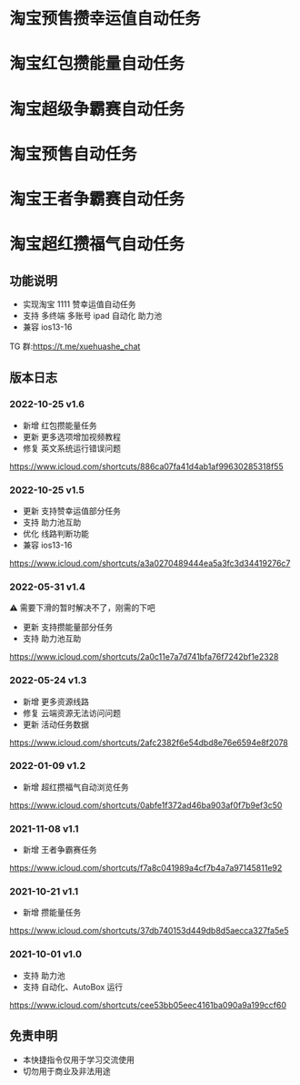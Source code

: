 # 淘宝预售攒幸运值自动任务

# 淘宝红包攒能量自动任务

# 淘宝超级争霸赛自动任务

# 淘宝预售自动任务

# 淘宝王者争霸赛自动任务

# 淘宝超红攒福气自动任务

## 功能说明

- 实现淘宝 1111 赞幸运值自动任务
- 支持 多终端 多账号 ipad 自动化 助力池
- 兼容 ios13-16

TG 群:https://t.me/xuehuashe_chat

## 版本日志

### 2022-10-25 v1.6

- 新增 红包攒能量任务
- 更新 更多选项增加视频教程
- 修复 英文系统运行错误问题

https://www.icloud.com/shortcuts/886ca07fa41d4ab1af99630285318f55

### 2022-10-25 v1.5

- 更新 支持赞幸运值部分任务
- 支持 助力池互助
- 优化 线路判断功能
- 兼容 ios13-16

https://www.icloud.com/shortcuts/a3a0270489444ea5a3fc3d34419276c7


### 2022-05-31 v1.4

⚠️ 需要下滑的暂时解决不了，刚需的下吧

- 更新 支持攒能量部分任务
- 支持 助力池互助

https://www.icloud.com/shortcuts/2a0c11e7a7d741bfa76f7242bf1e2328

### 2022-05-24 v1.3

- 新增 更多资源线路
- 修复 云端资源无法访问问题
- 更新 活动任务数据

https://www.icloud.com/shortcuts/2afc2382f6e54dbd8e76e6594e8f2078

### 2022-01-09 v1.2

- 新增 超红攒福气自动浏览任务

https://www.icloud.com/shortcuts/0abfe1f372ad46ba903af0f7b9ef3c50

### 2021-11-08 v1.1

- 新增 王者争霸赛任务

https://www.icloud.com/shortcuts/f7a8c041989a4cf7b4a7a97145811e92

### 2021-10-21 v1.1

- 新增 攒能量任务

https://www.icloud.com/shortcuts/37db740153d449db8d5aecca327fa5e5

### 2021-10-01 v1.0

- 支持 助力池
- 支持 自动化、AutoBox 运行

https://www.icloud.com/shortcuts/cee53bb05eec4161ba090a9a199ccf60

## 免责申明

- 本快捷指令仅用于学习交流使用
- 切勿用于商业及非法用途
